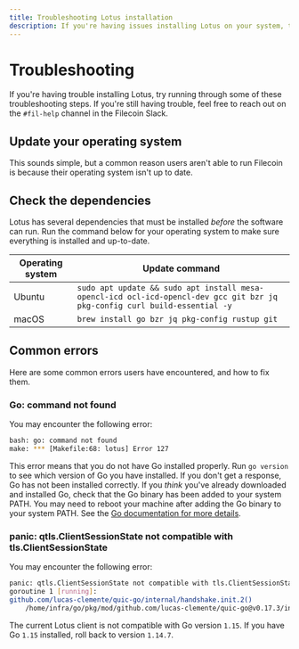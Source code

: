 ```yaml
---
title: Troubleshooting Lotus installation
description: If you're having issues installing Lotus on your system, try running through some of these troubleshooting steps.
---
```


# Troubleshooting

If you're having trouble installing Lotus, try running through some of these troubleshooting steps. If you're still having trouble, feel free to reach out on the `#fil-help` channel in the Filecoin Slack.

## Update your operating system

This sounds simple, but a common reason users aren't able to run Filecoin is because their operating system isn't up to date.

## Check the dependencies

Lotus has several dependencies that must be installed _before_ the software can run. Run the command below for your operating system to make sure everything is installed and up-to-date.

| Operating system | Update command                                                                                                             |
| ---------------- | -------------------------------------------------------------------------------------------------------------------------- |
| Ubuntu           | `sudo apt update && sudo apt install mesa-opencl-icd ocl-icd-opencl-dev gcc git bzr jq pkg-config curl build-essential -y` |
| macOS            | `brew install go bzr jq pkg-config rustup git`                                                                             |

## Common errors

Here are some common errors users have encountered, and how to fix them.

### Go: command not found

You may encounter the following error:

```bash
bash: go: command not found
make: *** [Makefile:68: lotus] Error 127
```

This error means that you do not have Go installed properly. Run `go version` to see which version of Go you have installed. If you don't get a response, Go has not been installed correctly. If you _think_ you've already downloaded and installed Go, check that the Go binary has been added to your system PATH. You may need to reboot your machine after adding the Go binary to your system PATH. See the [Go documentation for more details](https://golang.org/doc/install#install).

### panic: qtls.ClientSessionState not compatible with tls.ClientSessionState

You may encounter the following error:

```bash
panic: qtls.ClientSessionState not compatible with tls.ClientSessionState
goroutine 1 [running]:
github.com/lucas-clemente/quic-go/internal/handshake.init.2()
	/home/infra/go/pkg/mod/github.com/lucas-clemente/quic-go@v0.17.3/internal/handshake/unsafe.go:26 +0x205
```

The current Lotus client is not compatible with Go version `1.15`. If you have Go `1.15` installed, roll back to version `1.14.7`.

